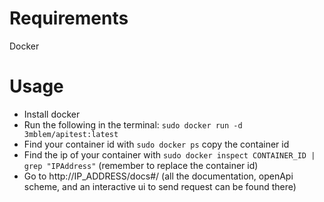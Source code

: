 # Requirements
Docker

# Usage
- Install docker
- Run the following in the terminal: `sudo docker run -d 3mblem/apitest:latest`
- Find your container id with `sudo docker ps` copy the container id
- Find the ip of your container with `sudo docker inspect CONTAINER_ID | grep "IPAddress"` (remember to replace the container id)
- Go to http://IP_ADDRESS/docs#/ (all the documentation, openApi scheme, and an interactive ui to send request can be found there)
